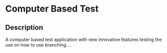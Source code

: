 # Computer Based Test

## Description 

A computer based test application with new innovative features
testing the use on how to use branching....

